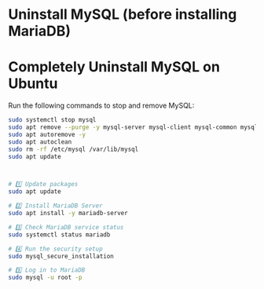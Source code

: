 # Uninstall MySQL (before installing MariaDB)
# Completely Uninstall MySQL on Ubuntu

Run the following commands to stop and remove MySQL:

```bash
sudo systemctl stop mysql
sudo apt remove --purge -y mysql-server mysql-client mysql-common mysql-server-core-* mysql-client-core-*
sudo apt autoremove -y
sudo apt autoclean
sudo rm -rf /etc/mysql /var/lib/mysql
sudo apt update



# 1️⃣ Update packages
sudo apt update

# 2️⃣ Install MariaDB Server
sudo apt install -y mariadb-server

# 3️⃣ Check MariaDB service status
sudo systemctl status mariadb

# 4️⃣ Run the security setup
sudo mysql_secure_installation

# 5️⃣ Log in to MariaDB
sudo mysql -u root -p
